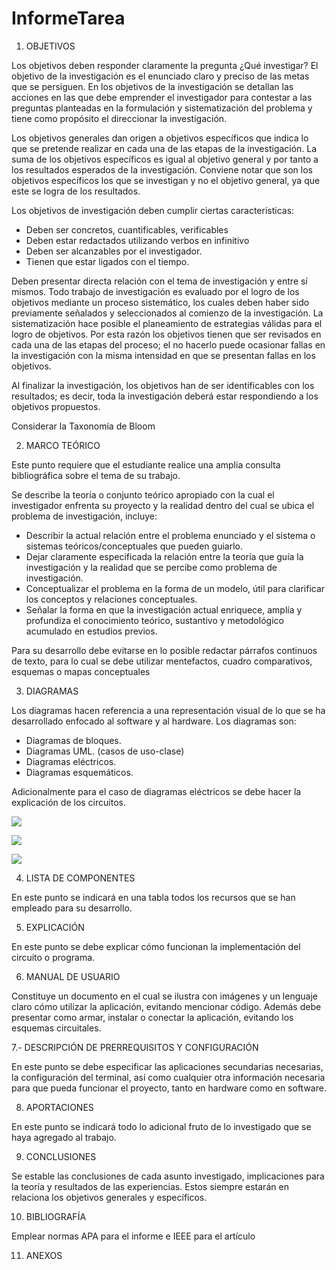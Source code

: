 # InformeTarea


1. OBJETIVOS

Los objetivos deben responder claramente la pregunta ¿Qué investigar? 
El objetivo de la investigación es el enunciado claro y preciso de las metas que se persiguen. En los objetivos de la investigación se detallan las acciones en las que debe emprender el investigador para contestar a las preguntas planteadas en la formulación y sistematización del problema y tiene como propósito el direccionar la investigación. 

Los objetivos generales dan origen a objetivos específicos que indica lo que se pretende realizar en cada una de las etapas de la investigación. La suma de los objetivos específicos es igual al objetivo general y por tanto a los resultados esperados de la investigación. Conviene notar que son los objetivos específicos los que se investigan y no el objetivo general, ya que este se logra de los resultados. 

Los objetivos de investigación deben cumplir ciertas características: 
* Deben ser concretos, cuantificables, verificables 
* Deben estar redactados utilizando verbos en infinitivo 
* Deben ser alcanzables por el investigador. 
* Tienen que estar ligados con el tiempo. 


Deben presentar directa relación con el tema de investigación y entre sí mismos. Todo trabajo de investigación es evaluado por el logro de los objetivos mediante un proceso sistemático, los cuales deben haber sido previamente señalados y seleccionados al comienzo de la investigación. La sistematización hace posible el planeamiento de estrategias válidas para el logro de objetivos. Por esta razón los objetivos tienen que ser revisados en cada una de las etapas del proceso; el no hacerlo puede ocasionar fallas en la investigación con la misma intensidad en que se presentan fallas en los objetivos. 

Al finalizar la investigación, los objetivos han de ser identificables con los resultados; es decir, toda la investigación deberá estar respondiendo a los objetivos propuestos. 

Considerar la Taxonomía de Bloom

2. MARCO TEÓRICO 

Este punto requiere que el estudiante realice una amplia consulta bibliográfica sobre el tema de su trabajo.

Se describe la teoría o conjunto teórico apropiado con la cual el investigador enfrenta su proyecto y la realidad dentro del cual se ubica el problema de investigación, incluye:
* Describir la actual relación entre el problema enunciado y el sistema o sistemas teóricos/conceptuales que pueden guiarlo.
* Dejar claramente especificada la relación entre la teoría que guía la investigación y la realidad que se percibe como problema de investigación.
* Conceptualizar el problema en la forma de un modelo, útil para clarificar los conceptos y relaciones conceptuales.
* Señalar la forma en que la investigación actual enriquece, amplía y profundiza el conocimiento teórico, sustantivo y metodológico acumulado en estudios previos.

Para su desarrollo debe evitarse en lo posible redactar párrafos continuos de texto, para lo cual se debe utilizar  mentefactos, cuadro comparativos, esquemas o mapas conceptuales

3. DIAGRAMAS

Los diagramas hacen referencia a una representación visual de lo que se ha desarrollado enfocado al software y al hardware. Los diagramas son:
* Diagramas de bloques.
* Diagramas UML. (casos de uso-clase)
* Diagramas eléctricos.
* Diagramas esquemáticos.

Adicionalmente para el caso de diagramas eléctricos se debe hacer la explicación de los circuitos.

![](https://github.com/doalulema/Informe/blob/master/img/Diagrama1.jpg)

![](https://github.com/doalulema/Informe/blob/master/img/Diagrama2.jpg)

![](https://github.com/doalulema/Informe/blob/master/img/Diagrama4.jpg)


4. LISTA DE COMPONENTES

En este punto se indicará en una tabla todos los recursos que se han empleado para su desarrollo.

5. EXPLICACIÓN

En este punto se debe explicar cómo funcionan la implementación del circuito o programa.

6. MANUAL DE USUARIO

Constituye un documento en el cual se ilustra con imágenes y un lenguaje claro cómo utilizar la aplicación, evitando mencionar código. Además debe presentar como armar, instalar o conectar la aplicación, evitando los esquemas circuitales.


7.- DESCRIPCIÓN DE PRERREQUISITOS Y CONFIGURACIÓN

En este punto se debe especificar las aplicaciones secundarias necesarias, la configuración del terminal, así como cualquier otra información necesaria para que pueda funcionar el proyecto, tanto en hardware como en software.


8. APORTACIONES

En este punto se indicará todo lo adicional fruto de lo investigado que se haya agregado al trabajo.


9. CONCLUSIONES

Se estable las conclusiones de cada asunto investigado, implicaciones para la teoría y resultados de las experiencias. Estos siempre estarán en relaciona los objetivos generales y específicos.


10. BIBLIOGRAFÍA

Emplear normas APA para el informe e IEEE para el artículo

11. ANEXOS

